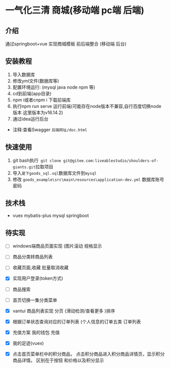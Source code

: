 # 一气化三清 商城(移动端 pc端 后端)

## 介绍
通过springboot+vue 实现商城模板 前后端整合 (移动端 后台)


## 安装教程

1.  导入数据库
2.  修改yml文件(数据库等)
3.  配置环境运行: (mysql java node npm 等)
4.  cd到前端(app目录)
5.  npm i或者cnpm i 下载前端库
6.  执行npm run serve 运行前端(可能存在node版本不兼容,自行百度切换node版本 这里版本为v16.14.2)
7.  通过idea运行后台


- 注释:查看Swagger `后端网址/doc.html`

## 快速使用
1. git bash执行` git clone git@gitee.com:liveablestudio/shoulders-of-giants.git`拉取项目
2. 导入`是下goods_sql.sql`数据库文件到`mysql`
3. 修改 `goods_example\src\main\resources\application-dev.yml` 数据库账号密码


## 技术栈
- vuex mybatis-plus mysql springboot

## 待实现
- [ ]  windows端商品页面实现 (图片滚动 规格显示
- [ ]  商品分类转商品列表
- [ ]  收藏页面,收藏 批量取消收藏
- [x]  实现用户登录(token方式)
- [ ]  商品搜索
- [ ]  首页切换一集分类菜单
- [x]  vantui 商品列表实现 分页 (滑动检测/查看更多 )排序
- [x]  根据订单状态查询对应的订单列表 (个人信息的订单五类  订单列表
- [x]  充值方案 我的钱包 充值 
- [x]  我的足迹(vuex) 
- [x] 点击首页菜单栏中的积分商品，
  点击积分商品进入积分商品详情页，显示积分商品详情。
  区别在于按钮 和价格以及积分显示


